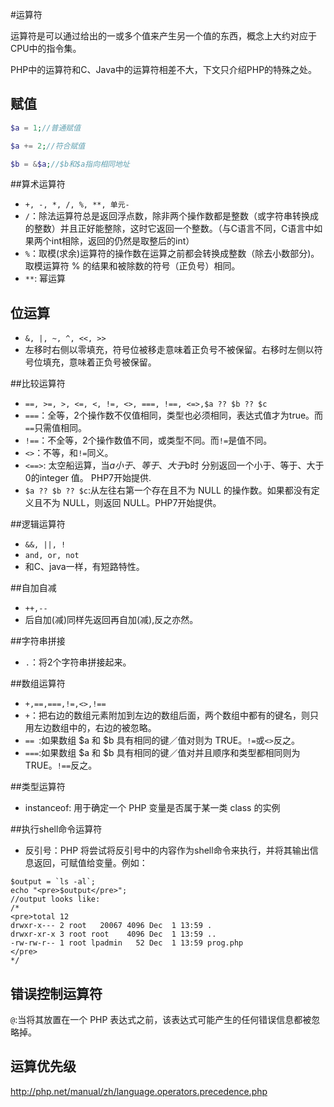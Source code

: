 #运算符

运算符是可以通过给出的一或多个值来产生另一个值的东西，概念上大约对应于CPU中的指令集。

PHP中的运算符和C、Java中的运算符相差不大，下文只介绍PHP的特殊之处。

## 赋值

```php
$a = 1;//普通赋值

$a += 2;//符合赋值

$b = &$a;//$b和$a指向相同地址
```



##算术运算符

- `+, -, *, /, %, **, 单元-`
- `/`：除法运算符总是返回浮点数，除非两个操作数都是整数（或字符串转换成的整数）并且正好能整除，这时它返回一个整数。（与C语言不同，C语言中如果两个int相除，返回的仍然是取整后的int）
- `%`：取模(求余)运算符的操作数在运算之前都会转换成整数（除去小数部分)。取模运算符 % 的结果和被除数的符号（正负号）相同。
- `**`: 幂运算

## 位运算

- `&, |, ~, ^, <<, >>`
- 左移时右侧以零填充，符号位被移走意味着正负号不被保留。右移时左侧以符号位填充，意味着正负号被保留。

##比较运算符

- `==, >=, >, <=, <, !=, <>, ===, !==, <=>,$a ?? $b ?? $c`
- `===`：全等，2个操作数不仅值相同，类型也必须相同，表达式值才为true。而`==`只需值相同。
- `!==`：不全等，2个操作数值不同，或类型不同。而`!=`是值不同。
- `<>`：不等，和`!=`同义。
- `<==>`: 太空船运算，当$a小于、等于、大于$b时 分别返回一个小于、等于、大于0的integer 值。 PHP7开始提供.
- `$a ?? $b ?? $c`:从左往右第一个存在且不为 NULL 的操作数。如果都没有定义且不为 NULL，则返回 NULL。PHP7开始提供。

##逻辑运算符

- `&&, ||, !`
- `and, or, not`
- 和C、java一样，有短路特性。

##自加自减

- `++,--`
- 后自加(减)同样先返回再自加(减),反之亦然。

##字符串拼接

- `.`：将2个字符串拼接起来。

##数组运算符

- `+,==,===,!=,<>,!==`
- `+`：把右边的数组元素附加到左边的数组后面，两个数组中都有的键名，则只用左边数组中的，右边的被忽略。
- `== `:如果数组 $a 和 $b 具有相同的键／值对则为 TRUE。`!=`或`<>`反之。
- `===`:如果数组 $a 和 $b 具有相同的键／值对并且顺序和类型都相同则为 TRUE。`!==`反之。

##类型运算符

- instanceof: 用于确定一个 PHP 变量是否属于某一类 class 的实例

##执行shell命令运算符

- 反引号：PHP 将尝试将反引号中的内容作为shell命令来执行，并将其输出信息返回，可赋值给变量。例如：
```
$output = `ls -al`;
echo "<pre>$output</pre>";
//output looks like:
/*
<pre>total 12
drwxr-x--- 2 root   20067 4096 Dec  1 13:59 .
drwxr-xr-x 3 root root    4096 Dec  1 13:59 ..
-rw-rw-r-- 1 root lpadmin   52 Dec  1 13:59 prog.php
</pre>
*/
```

## 错误控制运算符

`@`:当将其放置在一个 PHP 表达式之前，该表达式可能产生的任何错误信息都被忽略掉。

## 运算优先级

http://php.net/manual/zh/language.operators.precedence.php

